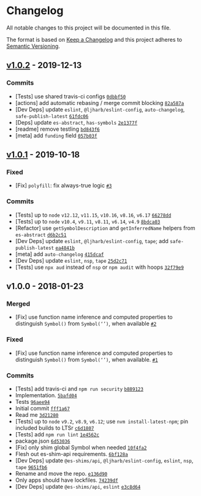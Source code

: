 # Changelog

All notable changes to this project will be documented in this file.

The format is based on [Keep a Changelog](https://keepachangelog.com/en/1.0.0/)
and this project adheres to [Semantic Versioning](https://semver.org/spec/v2.0.0.html).

## [v1.0.2](https://github.com/es-shims/Symbol.prototype.description/compare/v1.0.1...v1.0.2) - 2019-12-13

### Commits

- [Tests] use shared travis-ci configs [`0dbbf50`](https://github.com/es-shims/Symbol.prototype.description/commit/0dbbf506744c6c0f3f1ec4535ece7c14e6990f47)
- [actions] add automatic rebasing / merge commit blocking [`82a587a`](https://github.com/es-shims/Symbol.prototype.description/commit/82a587af8b44dd20871cf48251dfe48ce02e14db)
- [Dev Deps] update `eslint`, `@ljharb/eslint-config`, `auto-changelog`, `safe-publish-latest` [`61fdc06`](https://github.com/es-shims/Symbol.prototype.description/commit/61fdc06365fd740c6c13a3289e02f253893108dc)
- [Deps] update `es-abstract`, `has-symbols` [`2e1377f`](https://github.com/es-shims/Symbol.prototype.description/commit/2e1377f6993581b6fcd7e2d75d1fe1b1a28dcead)
- [readme] remove testling [`bd843f6`](https://github.com/es-shims/Symbol.prototype.description/commit/bd843f699cc8db82b52f70495e1c95146cf5806a)
- [meta] add `funding` field [`057b03f`](https://github.com/es-shims/Symbol.prototype.description/commit/057b03ff30a58e35b6f42a2694195e27f6145fb3)

## [v1.0.1](https://github.com/es-shims/Symbol.prototype.description/compare/v1.0.0...v1.0.1) - 2019-10-18

### Fixed

- [Fix] `polyfill`: fix always-true logic [`#3`](https://github.com/es-shims/Symbol.prototype.description/issues/3)

### Commits

- [Tests] up to `node` `v12.12`, `v11.15`, `v10.16`, `v8.16`, `v6.17` [`66278dd`](https://github.com/es-shims/Symbol.prototype.description/commit/66278dd1d06771eb13a9b02903740bb751e0f39d)
- [Tests] up to `node` `v10.4`, `v9.11`, `v8.11`, `v6.14`, `v4.9` [`8bdca03`](https://github.com/es-shims/Symbol.prototype.description/commit/8bdca03cb3296b0f2a73815255dd1d2cde7114cd)
- [Refactor] use `getSymbolDescription` and `getInferredName` helpers from `es-abstract` [`d6b2c51`](https://github.com/es-shims/Symbol.prototype.description/commit/d6b2c51d2f7d1489cef94705be0c9ced8becd779)
- [Dev Deps] update `eslint`, `@ljharb/eslint-config`, `tape`; add `safe-publish-latest` [`ea4841b`](https://github.com/es-shims/Symbol.prototype.description/commit/ea4841b269810db4d788ff1913c47494a3bab6de)
- [meta] add `auto-changelog` [`415dcaf`](https://github.com/es-shims/Symbol.prototype.description/commit/415dcafd2f95836497fdf2e4336ebd2d5319434c)
- [Dev Deps] update `eslint`, `nsp`, `tape` [`25d2c71`](https://github.com/es-shims/Symbol.prototype.description/commit/25d2c71074f7f8e7844196c00df908528a6dc3e9)
- [Tests] use `npx aud` instead of `nsp` or `npm audit` with hoops [`32f79e9`](https://github.com/es-shims/Symbol.prototype.description/commit/32f79e9e1eeacb14cb968113c16becdf73477ba3)

## v1.0.0 - 2018-01-23

### Merged

- [Fix] use function name inference and computed properties to distinguish `Symbol()` from `Symbol(‘’)`, when available [`#2`](https://github.com/es-shims/Symbol.prototype.description/pull/2)

### Fixed

- [Fix] use function name inference and computed properties to distinguish `Symbol()` from `Symbol(‘’)`, when available. [`#1`](https://github.com/es-shims/Symbol.prototype.description/issues/1)

### Commits

- [Tests] add travis-ci and `npm run security` [`b889123`](https://github.com/es-shims/Symbol.prototype.description/commit/b8891233987b6d3b3805d25071f7353d30275f41)
- Implementation. [`5bafd04`](https://github.com/es-shims/Symbol.prototype.description/commit/5bafd04c3efdb20feb62a9512cc74572ce44fe72)
- Tests [`96aee94`](https://github.com/es-shims/Symbol.prototype.description/commit/96aee940ec05d288462e109f0e531b128963d262)
- Initial commit [`fff1a67`](https://github.com/es-shims/Symbol.prototype.description/commit/fff1a671c95a111fe782014f2be56c3ee9567fa8)
- Read me [`3d21280`](https://github.com/es-shims/Symbol.prototype.description/commit/3d21280e12c8c24c2ba059b9bd3224bce5ee3439)
- [Tests] up to `node` `v9.2`, `v8.9`, `v6.12`; use `nvm install-latest-npm`; pin included builds to LTSr [`c6d1807`](https://github.com/es-shims/Symbol.prototype.description/commit/c6d18077067a5fc2835a0d38bbc90b28fb98e8e4)
- [Tests] add `npm run lint` [`1e4562c`](https://github.com/es-shims/Symbol.prototype.description/commit/1e4562c1f13aa0d9a7fc08f1801d47f13ba2d644)
- package.json [`6d53036`](https://github.com/es-shims/Symbol.prototype.description/commit/6d530361a2c930490d0e6799992c0639b01b95c8)
- [Fix] only shim global Symbol when needed [`10f4fa2`](https://github.com/es-shims/Symbol.prototype.description/commit/10f4fa2f8d6102ef8f5a07b23438d6a793c65c6b)
- Flesh out es-shim-api requirements. [`6bf128a`](https://github.com/es-shims/Symbol.prototype.description/commit/6bf128a0e383d6dc1acbc33e394644dca7e3e4dc)
- [Dev Deps] update `@es-shims/api`, `@ljharb/eslint-config`, `eslint`, `nsp`, `tape` [`9651fb6`](https://github.com/es-shims/Symbol.prototype.description/commit/9651fb616ca37ae24f85ebc9c4bd57bf6f722f24)
- Rename and move the repo. [`e136d90`](https://github.com/es-shims/Symbol.prototype.description/commit/e136d90b2213102cb4b60c00039b394d0ebba33d)
- Only apps should have lockfiles. [`74239df`](https://github.com/es-shims/Symbol.prototype.description/commit/74239df051bb8bf488aa08b16be04a7e672f4d74)
- [Dev Deps] update `@es-shims/api`, `eslint` [`e3c8d64`](https://github.com/es-shims/Symbol.prototype.description/commit/e3c8d64ea4016682298c8ac97a2726e9b61f77b0)
